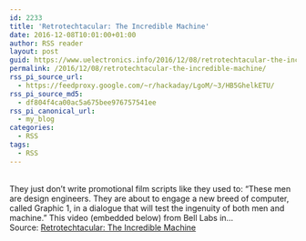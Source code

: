 ```yaml
---
id: 2233
title: 'Retrotechtacular: The Incredible Machine'
date: 2016-12-08T10:01:00+01:00
author: RSS reader
layout: post
guid: https://www.uelectronics.info/2016/12/08/retrotechtacular-the-incredible-machine/
permalink: /2016/12/08/retrotechtacular-the-incredible-machine/
rss_pi_source_url:
  - https://feedproxy.google.com/~r/hackaday/LgoM/~3/HB5GhelkETU/
rss_pi_source_md5:
  - df804f4ca00ac5a675bee976757541ee
rss_pi_canonical_url:
  - my_blog
categories:
  - RSS
tags:
  - RSS
---
```

&#013;  
They just don’t write promotional film scripts like they used to: “These men are design engineers. They are about to engage a new breed of computer, called Graphic 1, in a dialogue that will test the ingenuity of both men and machine.” This video (embedded below) from Bell Labs in…&#013;  
Source: <a href="https://feedproxy.google.com/~r/hackaday/LgoM/~3/HB5GhelkETU/" target="_blank">Retrotechtacular: The Incredible Machine</a>